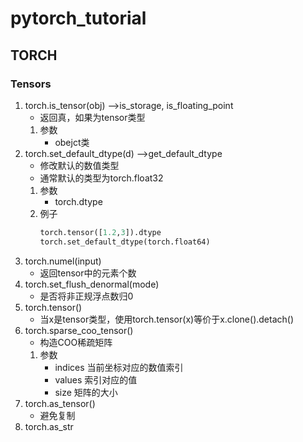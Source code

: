 # pytorch_tutorial
## TORCH
### Tensors
1. torch.is_tensor(obj) -->is_storage, is_floating_point
    - 返回真，如果为tensor类型
    1. 参数
        - obejct类
2. torch.set_default_dtype(d) -->get_default_dtype
    - 修改默认的数值类型
    - 通常默认的类型为torch.float32
    1. 参数
        - torch.dtype
    2. 例子
        ```python
        torch.tensor([1.2,3]).dtype
        torch.set_default_dtype(torch.float64)
        ```
3. torch.numel(input)
    - 返回tensor中的元素个数
4. torch.set_flush_denormal(mode)
    - 是否将非正规浮点数归0
5. torch.tensor()
    - 当x是tensor类型，使用torch.tensor(x)等价于x.clone().detach()
6. torch.sparse_coo_tensor()
    - 构造COO稀疏矩阵
    1. 参数
        - indices 当前坐标对应的数值索引
        - values 索引对应的值
        - size 矩阵的大小
7. torch.as_tensor()
    - 避免复制
8. torch.as_str   
   
